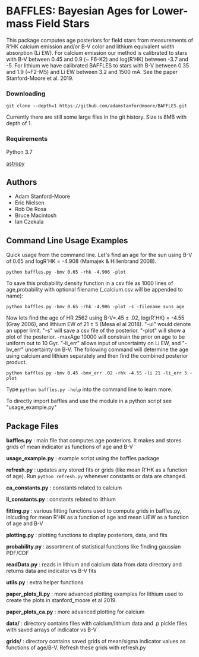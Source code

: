 
# BAFFLES: Bayesian Ages for Lower-mass Field Stars

This package computes age posteriors for field stars from measurements of R'HK calcium emission and/or B-V color and lithium equivalent width absorption (Li EW).  For calcium emission our method is calibrated to stars with B-V between 0.45 and 0.9 (~ F6-K2) and 
log(R'HK) between -3.7 and -5.  For lithium we have calibrated BAFFLES to stars with B-V between 0.35 and 1.9 (~F2-M5) and Li EW between 3.2 and 1500 mA.  See the paper Stanford-Moore et al. 2019.      

### Downloading

```git clone --depth=1 https://github.com/adamstanfordmoore/BAFFLES.git```

Currently there are still some large files in the git history. Size is 8MB with depth of 1.

### Requirements

Python 3.7

[astropy](https://docs.astropy.org/en/stable/install.html#installing-astropy)

## Authors

* Adam Stanford-Moore
* Eric Nielsen
* Rob De Rosa
* Bruce Macintosh
* Ian Czekala

## Command Line Usage Examples

Quick usage from the command line. Let's find an age for the sun using B-V of 0.65 and logR'HK = -4.908 (Mamajek & Hillenbrand 2008).
 
```python baffles.py -bmv 0.65 -rhk -4.906 -plot```

To save this probability density function in a csv file as 1000 lines of age,probability with optional filename (_calcium.csv will be appended to name):

```python baffles.py -bmv 0.65 -rhk -4.906 -plot -s -filename suns_age```



Now lets find the age of HR 2562 using B-V=.45 ± .02, log(R'HK) = -4.55 (Gray 2006), and lithium EW of 21 ± 5 (Mesa el al 2018). "-ul" would denote an upper limit.  "-s" will save a csv file of the posterior. "-plot" will show a plot of the posterior. -maxAge 10000 will constrain the prior on age to be uniform out to 10 Gyr. "-li_err" allows input of uncertainty
on Li EW, and "-bv_err" uncertainty on B-V. The following command will determine the age using calcium and lithium separately and then find the combined posterior product.    

```python baffles.py -bmv 0.45 -bmv_err .02 -rhk -4.55 -li 21 -li_err 5 -plot```

Type `python baffles.py -help` into the command line to learn more.

To directly import baffles and use the module in a python script see "usage_example.py"


## Package Files

**baffles.py** : main file that computes age posteriors.  It makes and stores grids of mean indicator as functions of age and B-V

**usage_example.py**  : example script using the baffles package

**refresh.py** : updates any stored fits or grids (like mean R'HK as a function of age).  Run `python refresh.py` whenever constants or data are changed.

**ca_constants.py**  : constants related to calcium

**li_constants.py**  : constants related to lithium

**fitting.py** : various fitting functions used to compute grids in baffles.py, inlcuding for mean R'HK as a function of age and mean LiEW as a function of age and B-V

**plotting.py** : plotting functions to display posteriors, data, and fits

**probability.py** : assortment of statistical functions like finding gaussian PDF/CDF

**readData.py** : reads in lithium and calcium data from data directory and returns data and indicator vs B-V fits

**utils.py** : extra helper functions

**paper_plots_li.py**  : more advanced plotting examples for lithium used to create the plots in stanford_moore et al 2019.

**paper_plots_ca.py** : more advanced plotting for calcium 

**data/** : directory contains files with calcium/lithium data and .p pickle files with saved arrays of indicator vs B-V

**grids/** : directory contains saved grids of mean/sigma indicator values as functions of age/B-V. Refresh these grids with refresh.py







